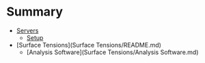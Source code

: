 # Summary

* [Servers](Servers/README.md)
    * [Setup](Servers/Setup.md)
* [Surface Tensions](Surface Tensions/README.md)
    * [Analysis Software](Surface Tensions/Analysis Software.md)

